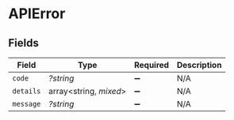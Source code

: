 # APIError


## Fields

| Field                  | Type                   | Required               | Description            |
| ---------------------- | ---------------------- | ---------------------- | ---------------------- |
| `code`                 | *?string*              | :heavy_minus_sign:     | N/A                    |
| `details`              | array<string, *mixed*> | :heavy_minus_sign:     | N/A                    |
| `message`              | *?string*              | :heavy_minus_sign:     | N/A                    |